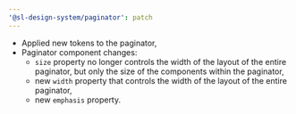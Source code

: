 ```yaml
---
'@sl-design-system/paginator': patch
---
```


- Applied new tokens to the paginator,
- Paginator component changes:
  - `size` property no longer controls the width of the layout of the entire paginator, but only the size of the components within the paginator,
  - new `width` property that controls the width of the layout of the entire paginator,
  - new `emphasis` property.
